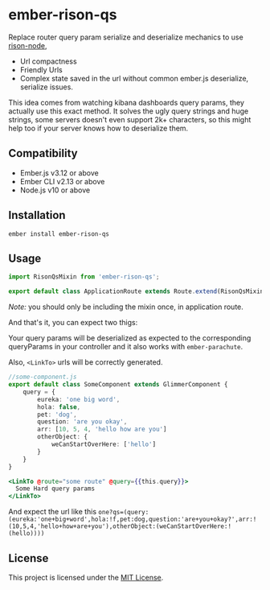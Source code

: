 ember-rison-qs
==============================================================================

Replace router query param serialize and deserialize mechanics to use [rison-node](https://www.npmjs.com/package/rison-node),

- Url compactness
- Friendly Urls
- Complex state saved in the url without common ember.js deserialize, serialize issues.

This idea comes from watching kibana dashboards query params, they actually use this exact method.
It solves the ugly query strings and huge strings, some servers doesn't even support 2k+ characters, so this might help too if your server knows how to deserialize them.


Compatibility
------------------------------------------------------------------------------

* Ember.js v3.12 or above
* Ember CLI v2.13 or above
* Node.js v10 or above


Installation
------------------------------------------------------------------------------

```
ember install ember-rison-qs
```


Usage
------------------------------------------------------------------------------


```ts
import RisonQsMixin from 'ember-rison-qs';

export default class ApplicationRoute extends Route.extend(RisonQsMixin) {}

```
*Note:* you should only be including the mixin once, in application route.

And that's it, you can expect two thigs:

Your query params will be deserialized as expected to the corresponding queryParams in your controller and
it also works with `ember-parachute`.


Also, `<LinkTo>` urls will be correctly generated.


```ts
//some-component.js
export default class SomeComponent extends GlimmerComponent {
	query = {
		eureka: 'one big word',
		hola: false,
		pet: 'dog',
		question: 'are you okay',
		arr: [10, 5, 4, 'hello how are you']
		otherObject: {
			weCanStartOverHere: ['hello']
		}
	}
}
```
```hbs
<LinkTo @route="some route" @query={{this.query}}>
  Some Hard query params
</LinkTo>
```
And expect the url like this `one?qs=(query:(eureka:'one+big+word',hola:!f,pet:dog,question:'are+you+okay?',arr:!(10,5,4,'hello+how+are+you'),otherObject:(weCanStartOverHere:!(hello))))`




License
------------------------------------------------------------------------------

This project is licensed under the [MIT License](LICENSE.md).
